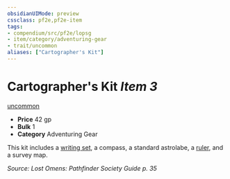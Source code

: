 ```yaml
---
obsidianUIMode: preview
cssclass: pf2e,pf2e-item
tags:
- compendium/src/pf2e/lopsg
- item/category/adventuring-gear
- trait/uncommon
aliases: ["Cartographer's Kit"]
---
```

# Cartographer's Kit *Item 3*  
[uncommon](../../../rules/traits/uncommon.md)  

- **Price** 42 gp
- **Bulk** 1
- **Category** Adventuring Gear

This kit includes a [writing set](writing-set.md), a compass, a standard astrolabe, a [ruler](ruler-lopsg.md), and a survey map.

*Source: Lost Omens: Pathfinder Society Guide p. 35*